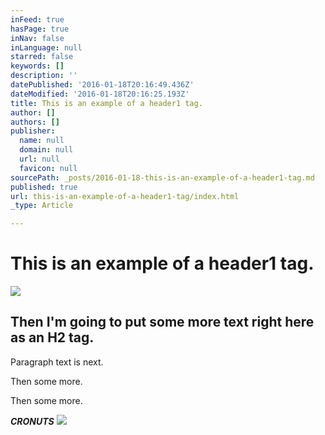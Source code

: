 ```yaml
---
inFeed: true
hasPage: true
inNav: false
inLanguage: null
starred: false
keywords: []
description: ''
datePublished: '2016-01-18T20:16:49.436Z'
dateModified: '2016-01-18T20:16:25.193Z'
title: This is an example of a header1 tag.
author: []
authors: []
publisher:
  name: null
  domain: null
  url: null
  favicon: null
sourcePath: _posts/2016-01-18-this-is-an-example-of-a-header1-tag.md
published: true
url: this-is-an-example-of-a-header1-tag/index.html
_type: Article

---
```

# This is an example of a header1 tag.
![](https://the-grid-user-content.s3-us-west-2.amazonaws.com/de3250e1-0bba-49a0-9668-c15b59191931.jpg)

## Then I'm going to put some more text right here as an H2 tag.

Paragraph text is next.

Then some more.

Then some more.

**_CRONUTS_**
![](https://the-grid-user-content.s3-us-west-2.amazonaws.com/9fb7dd18-a723-4451-ad8d-f1ff140c7856.jpg)
